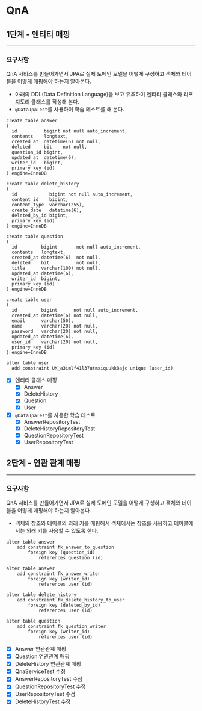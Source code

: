 # QnA
## 1단계 - 엔티티 매핑

---

### 요구사항
QnA 서비스를 만들어가면서 JPA로 실제 도메인 모델을 어떻게 구성하고 객체와 테이블을 어떻게 매핑해야 하는지 알아본다.
- 아래의 DDL(Data Definition Language)을 보고 유추하여 엔티티 클래스와 리포지토리 클래스를 작성해 본다.
- `@DataJpaTest`를 사용하여 학습 테스트를 해 본다.
```mysql
create table answer
(
  id          bigint not null auto_increment,
  contents    longtext,
  created_at  datetime(6) not null,
  deleted     bit    not null,
  question_id bigint,
  updated_at  datetime(6),
  writer_id   bigint,
  primary key (id)
) engine=InnoDB
```
```mysql
create table delete_history
(
  id            bigint not null auto_increment,
  content_id    bigint,
  content_type  varchar(255),
  create_date   datetime(6),
  deleted_by_id bigint,
  primary key (id)
) engine=InnoDB
```
```mysql
create table question
(
  id         bigint       not null auto_increment,
  contents   longtext,
  created_at datetime(6)  not null,
  deleted    bit          not null,
  title      varchar(100) not null,
  updated_at datetime(6),
  writer_id  bigint,
  primary key (id)
) engine=InnoDB
```
```mysql
create table user
(
  id         bigint      not null auto_increment,
  created_at datetime(6) not null,
  email      varchar(50),
  name       varchar(20) not null,
  password   varchar(20) not null,
  updated_at datetime(6),
  user_id    varchar(20) not null,
  primary key (id)
) engine=InnoDB

alter table user
  add constraint UK_a3imlf41l37utmxiquukk8ajc unique (user_id)
```

- [x] 엔티티 클래스 매핑
  - [x] Answer
  - [x] DeleteHistory
  - [x] Question
  - [x] User
- [x] `@DataJpaTest`를 사용한 학습 테스트
  - [x] AnswerRepositoryTest
  - [x] DeleteHistoryRepositoryTest
  - [x] QuestionRepositoryTest
  - [x] UserRepositoryTest

## 2단계 - 연관 관계 매핑

---

### 요구사항
QnA 서비스를 만들어가면서 JPA로 실제 도메인 모델을 어떻게 구성하고 객체와 테이블을 어떻게 매핑해야 하는지 알아본다.
- 객체의 참조와 테이블의 외래 키를 매핑해서 객체에서는 참조를 사용하고 테이블에서는 외래 키를 사용할 수 있도록 한다.

```mysql
alter table answer
    add constraint fk_answer_to_question
        foreign key (question_id)
            references question (id)
```
```mysql
alter table answer
    add constraint fk_answer_writer
        foreign key (writer_id)
            references user (id)
```
```mysql
alter table delete_history
    add constraint fk_delete_history_to_user
        foreign key (deleted_by_id)
            references user (id)
```
```mysql
alter table question
    add constraint fk_question_writer
        foreign key (writer_id)
            references user (id)
```

- [x] Answer 연관관계 매핑
- [x] Question 연관관계 매핑
- [x] DeleteHistory 연관관계 매핑
- [x] QnaServiceTest 수정
- [x] AnswerRepositoryTest 수정
- [x] QuestionRepositoryTest 수정
- [x] UserRepositoryTest 수정
- [x] DeleteHistoryTest 수정
